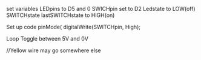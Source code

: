 set variables
LEDpins to D5 and 0 
SWICHpin set to D2
Ledstate to LOW(off)
SWITCHstate
lastSWITCHstate to HIGH(on)

Set up code
 pinMode(
 digitalWrite(SWITCHpin, High);

Loop
  Toggle between 5V and 0V
  
  
  //Yellow wire may go somewhere else
